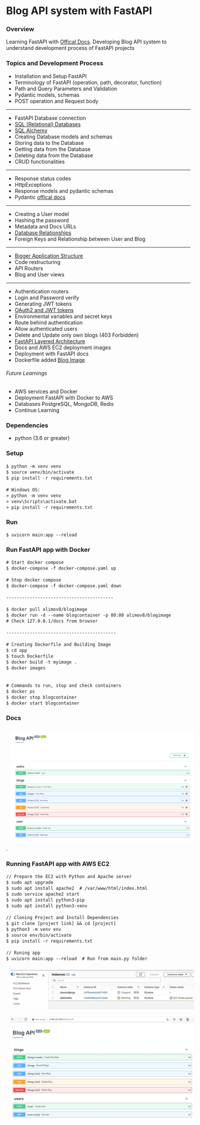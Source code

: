 # Blog API system with FastAPI


### Overview 
Learning FastAPI with [Offical Docs](https://fastapi.tiangolo.com/tutorial/). 
Developing Blog API system to understand development process of FastAPI projects


### Topics and Development Process
- Installation and Setup FastAPI
- Terminology of FastAPI (operation, path, decorator, function)
- Path and Query Parameters and Validation
- Pydantic models, schemas
- POST operation and Request body
---
- FastAPI Database connection
- [SQL (Relational) Databases](https://fastapi.tiangolo.com/tutorial/sql-databases/)
- [SQL Alchemy](https://www.sqlalchemy.org/)
- Creating Database models and schemas
- Storing data to the Database
- Getting data from the Database
- Deleting data from the Database
- CRUD functionalities
---
- Response status codes
- HttpExceptions
- Response models and pydantic schemas
- Pydantic [offical docs](https://pydantic-docs.helpmanual.io/)
---
- Creating a User model
- Hashing the password 
- Metadata and Docs URLs
- [Database Relationships](https://fastapi.tiangolo.com/tutorial/sql-databases/#create-the-relationships)
- Foreign Keys and Relationship between User and Blog
---
- [Bigger Application Structure](https://fastapi.tiangolo.com/tutorial/bigger-applications/)
- Code restructuring
- API Routers
- Blog and User views
---
- Authentication routers
- Login and Password verify
- Generating JWT tokens
- [OAuth2 and JWT tokens](https://fastapi.tiangolo.com/tutorial/security/oauth2-jwt/)
- Environmental variables and secret keys
- Route behind authentication
- Allow authenticated users
- Delete and Update only own blogs (403 Forbidden)
- [FastAPI Layered Architecture](https://github.com/teamhide/fastapi-layered-architecture)
- Docs and AWS EC2 deployment images
- Deployment with FastAPI docs
- Dockerfile added [Blog Image](https://hub.docker.com/r/alimov8/blogimage)


###### Future Learnings
- AWS services and Docker
- Deployment FastAPI with Docker to AWS 
- Databases PostgreSQL, MongoDB, Redis
- Continue Learning



### Dependencies
- python (3.6 or greater)


### Setup
    $ python -m venv venv
    $ source venv/bin/activate
    $ pip install -r requirements.txt
    
    # Windows OS:
    > python -m venv venv
    > venv\Scripts\activate.bat
    > pip install -r requirements.txt


### Run 
    $ uvicorn main:app --reload


### Run FastAPI app with Docker
    # Start docker compose 
    $ docker-compose -f docker-compose.yaml up
    
    # Stop docker compose
    $ docker-compose -f docker-compose.yaml down

    -----------------------------------------

    $ docker pull alimov8/blogimage
    $ docker run -d --name blogcontainer -p 80:80 alimov8/blogimage
    # Check 127.0.0.1/docs from browser

    ------------------------------------------
    
    # Creating Dockerfile and Building Image
    $ cd app
    $ touch Dockerfile
    $ docker build -t myimage .
    $ docker images
    
    
    # Commands to run, stop and check containers 
    $ docker ps
    $ docker stop blogcontainer
    $ docker start blogcontainer



### Docs
<img src="sources/image_2022-01-24_19-00-50.png" alt="" style="float: left; margin-top: 5px; margin: 10px;" />
.


### Running FastAPI app with AWS EC2
    // Prepare the EC2 with Python and Apache server
    $ sudo apt upgrade
    $ sudo apt install apache2  # /var/www/html/index.html
    $ sudo service apache2 start
    $ sudo apt install python3-pip
    $ sudo apt install python3-venv
    
    // Cloning Project and Install Dependencies
    $ git clone [project link] && cd [project]
    $ python3 -m venv env
    $ source env/bin/activate
    $ pip install -r requirements.txt
    
    // Runing app
    $ uvicorn main:app --reload  # Run from main.py folder
    
<img src="sources/photo_2022-01-20_21-55-40.jpg" alt="" style="float: left; margin-top: 5px; margin: 10px;" />
<img src="sources/photo_2022-01-20_22-11-31.jpg" alt="" style="float: left; margin-top: 5px; margin: 10px;" />